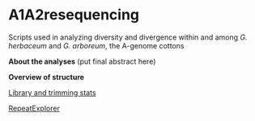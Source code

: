 # A1A2resequencing
Scripts used in analyzing diversity and divergence within and among _G. herbaceum_ and _G. arboreum_, the A-genome cottons

**About the analyses**
(put final abstract here)

**Overview of structure**

[Library and trimming stats](./libraries.org)

[RepeatExplorer](./analysis/RepeatExplorer/README.org)
